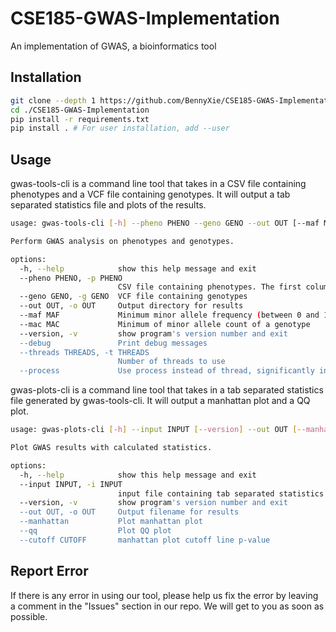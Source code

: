 # CSE185-GWAS-Implementation

An implementation of GWAS, a bioinformatics tool

## Installation


```bash
git clone --depth 1 https://github.com/BennyXie/CSE185-GWAS-Implementation
cd ./CSE185-GWAS-Implementation
pip install -r requirements.txt
pip install . # For user installation, add --user
```



## Usage

gwas-tools-cli is a command line tool that takes in a CSV file containing phenotypes and a VCF file containing genotypes. It will output a tab separated statistics file and plots of the results.

```bash
usage: gwas-tools-cli [-h] --pheno PHENO --geno GENO --out OUT [--maf MAF] [--mac MAC] [--version] [--debug] [--threads THREADS] [--process]

Perform GWAS analysis on phenotypes and genotypes.

options:
  -h, --help            show this help message and exit
  --pheno PHENO, -p PHENO
                        CSV file containing phenotypes. The first column must be sample ID and the second column must be numeric phenotype measurements.
  --geno GENO, -g GENO  VCF file containing genotypes
  --out OUT, -o OUT     Output directory for results
  --maf MAF             Minimum minor allele frequency (between 0 and 1)
  --mac MAC             Minimum of minor allele count of a genotype
  --version, -v         show program's version number and exit
  --debug               Print debug messages
  --threads THREADS, -t THREADS
                        Number of threads to use
  --process             Use process instead of thread, significantly increase memory usage but may be faster
```

gwas-plots-cli is a command line tool that takes in a tab separated statistics file generated by gwas-tools-cli. It will output a manhattan plot and a QQ plot.
```bash
usage: gwas-plots-cli [-h] --input INPUT [--version] --out OUT [--manhattan] [--qq] [--cutoff CUTOFF]

Plot GWAS results with calculated statistics.

options:
  -h, --help            show this help message and exit
  --input INPUT, -i INPUT
                        input file containing tab separated statistics
  --version, -v         show program's version number and exit
  --out OUT, -o OUT     Output filename for results
  --manhattan           Plot manhattan plot
  --qq                  Plot QQ plot
  --cutoff CUTOFF       manhattan plot cutoff line p-value
```

## Report Error

If there is any error in using our tool, please help us fix the error by leaving a 
comment in the "Issues" section in our repo. We will get to you as soon as possible.
